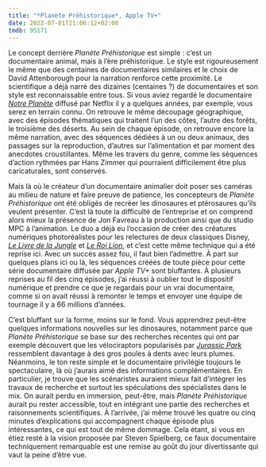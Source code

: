 ```yaml
---
title: "*Planète Préhistorique*, Apple TV+"
date: 2022-07-01T21:06:12+02:00
tmdb: 95171 
---
```


Le concept derrière *Planète Préhistorique* est simple : c’est un documentaire animal, mais à l’ère préhistorique. Le style est rigoureusement le même que des centaines de documentaires similaires et le choix de David Attenborough pour la narration renforce cette proximité. Le scientifique a déjà narré des dizaines (centaines ?) de documentaires et son style est reconnaissable entre tous. Si vous aviez regardé le documentaire [*Notre Planète*](https://voiretmanger.fr/notre-planete-fothergill-scholey-netflix/) diffusé par Netflix il y a quelques années, par exemple, vous serez en terrain connu. On retrouve le même découpage géographique, avec des épisodes thématiques qui traitent l’un des côtes, l’autre des forêts, le troisième des déserts. Au sein de chaque épisode, on retrouve encore la même narration, avec des séquences dédiées à un ou deux animaux, des passages sur la reproduction, d’autres sur l’alimentation et par moment des anecdotes croustillantes. Même les travers du genre, comme les séquences d’action rythmées par Hans Zimmer qui pourraient difficilement être plus caricaturales, sont conservés.

Mais là où le créateur d’un documentaire animalier doit poser ses caméras au milieu de nature et faire preuve de patience, les concepteurs de *Planète Préhistorique* ont été obligés de recréer les dinosaures et ptérosaures qu’ils veulent présenter. C’est là toute la difficulté de l’entreprise et on comprend alors mieux la présence de Jon Favreau à la production ainsi que du studio MPC à l’animation. Le duo a déjà eu l’occasion de créer des créatures numériques photoréalistes pour les relectures de deux classiques Disney, [*Le Livre de la Jungle*](https://voiretmanger.fr/livre-jungle-favreau/) et [*Le Roi Lion*](https://voiretmanger.fr/roi-lion-favreau/), et c’est cette même technique qui a été reprise ici. Avec un succès assez  fou, il faut bien l’admettre. À part sur quelques plans ici ou là, les séquences créées de toute pièce pour cette série documentaire diffusée par *Apple TV+* sont bluffantes. À plusieurs reprises au fil des cinq épisodes, j’ai réussi à oublier tout le dispositif numérique et prendre ce que je regardais pour un vrai documentaire, comme si on avait réussi à remonter le temps et envoyer une équipe de tournage il y a 66 millions d’années.

C’est bluffant sur la forme, moins sur le fond. Vous apprendrez peut-être quelques informations nouvelles sur les dinosaures, notamment parce que *Planète Préhistorique* se base sur des recherches récentes qui ont par exemple découvert que les vélociraptors popularisés par [*Jurassic Park*](https://voiretmanger.fr/jurassic-park-spielberg/) ressemblent davantage à des gros poules à dents avec leurs plumes. Néanmoins, le ton reste simple et le documentaire privilégie toujours le spectaculaire, là où j’aurais aimé des informations complémentaires. En particulier, je trouve que les scénaristes auraient mieux fait d’intégrer les travaux de recherche et surtout les spéculations des spécialistes dans le mix. On aurait perdu en immersion, peut-être, mais *Planète Préhistorique* aurait pu rester accessible, tout en intégrant une partie des recherches et raisonnements scientifiques. À l’arrivée, j’ai même trouvé les quatre ou cinq minutes d’explications qui accompagnent chaque épisode plus intéressantes, ce qui est tout de même dommage. Cela étant, si vous en étiez resté à la vision proposée par Steven Spielberg, ce faux documentaire techniquement remarquable est une remise au goût du jour divertissante qui vaut la peine d’être vue. 
